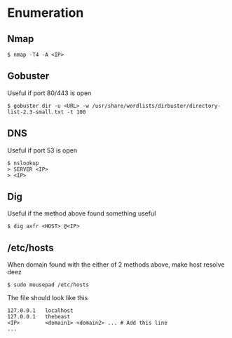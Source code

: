 # Enumeration

## Nmap

```console
$ nmap -T4 -A <IP>
```

## Gobuster
Useful if port 80/443 is open
```console
$ gobuster dir -u <URL> -w /usr/share/wordlists/dirbuster/directory-list-2.3-small.txt -t 100
```

## DNS
Useful if port 53 is open
```console
$ nslookup
> SERVER <IP>
> <IP>
```

## Dig
Useful if the method above found something useful
```console
$ dig axfr <HOST> @<IP>
```

## /etc/hosts
When domain found with the either of 2 methods above, make host resolve deez
```console
$ sudo mousepad /etc/hosts
```
The file should look like this
```
127.0.0.1   localhost
127.0.0.1   thebeast
<IP>        <domain1> <domain2> ... # Add this line
...
```
